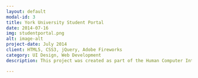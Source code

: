 ```yaml
---
layout: default
modal-id: 3
title: York University Student Portal
date: 2014-07-16
img: studentportal.png
alt: image-alt
project-date: July 2014
client: HTML5, CSS3, jQuery, Adobe Fireworks
category: UI Design, Web Development
description: This project was created as part of the Human Computer Interaction course offered by York University.  The course was completed abroad at the Institute of Computer Science, Foundation for Research and Technology Hellas (ICS-FORTH) in Heraklion, Crete, Greece.  The web portal was designed and implemented with two other members and consisted of three phases.  The first phase was the prototype of the design in which the wireframes and intended functionalities were presented to the client.  The second phase involved the actual implementation.  The final phase involved the evaluation of the design through user interviews and system usability scale (SUS) questionnaire. The project attempts to demonstrate and understand standardised and effective usability principles and accessibility to the user.  Code can be viewed <a href="https://github.com/skylerto/TheFamousGuernica" target="new">here</a>.

---
```

